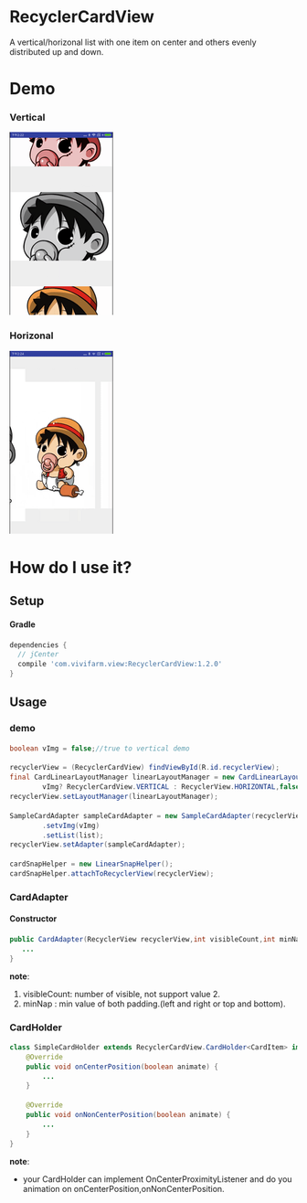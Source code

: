 # RecyclerCardView
A vertical/horizonal list with one item on center and others evenly distributed up and down.

# Demo
### Vertical
![](https://github.com/zuoweitan/RecyclerCardView/blob/master/art/demo_1.gif)

### Horizonal
![](https://github.com/zuoweitan/RecyclerCardView/blob/master/art/demo_2.gif)

# How do I use it?

## Setup

#### Gradle

```groovy
dependencies {
  // jCenter
  compile 'com.vivifarm.view:RecyclerCardView:1.2.0'
}
```

## Usage

### demo
```java
boolean vImg = false;//true to vertical demo

recyclerView = (RecyclerCardView) findViewById(R.id.recyclerView);
final CardLinearLayoutManager linearLayoutManager = new CardLinearLayoutManager(this,
        vImg? RecyclerCardView.VERTICAL : RecyclerView.HORIZONTAL,false);
recyclerView.setLayoutManager(linearLayoutManager);

SampleCardAdapter sampleCardAdapter = new SampleCardAdapter(recyclerView,3,vImg ? 0:60)
        .setvImg(vImg)
        .setList(list);
recyclerView.setAdapter(sampleCardAdapter);

cardSnapHelper = new LinearSnapHelper();
cardSnapHelper.attachToRecyclerView(recyclerView);
```

### CardAdapter

#### Constructor
```java
public CardAdapter(RecyclerView recyclerView,int visibleCount,int minNap){
   ...
}
```
**note**:

1. visibleCount: number of visible, not support value 2.
2. minNap : min value of both padding.(left and right or top and bottom).


### CardHolder
```java
class SimpleCardHolder extends RecyclerCardView.CardHolder<CardItem> implements RecyclerCardView.OnCenterProximityListener{
    @Override
    public void onCenterPosition(boolean animate) {
        ...
    }

    @Override
    public void onNonCenterPosition(boolean animate) {
        ...
    }
}
```

**note**:

* your CardHolder can implement OnCenterProximityListener and do you animation on onCenterPosition,onNonCenterPosition.
    

